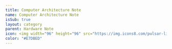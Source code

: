 ```yaml
---
title: Computer Architecture Note
name: Computer Architecture Note
isSub: true
layout: category
parent: Hardware Note
icon: <img width="96" height="96" src="https://img.icons8.com/pulsar-line/96/my-computer.png" alt="my-computer"/>
color: "#E7DBED"
---
```

